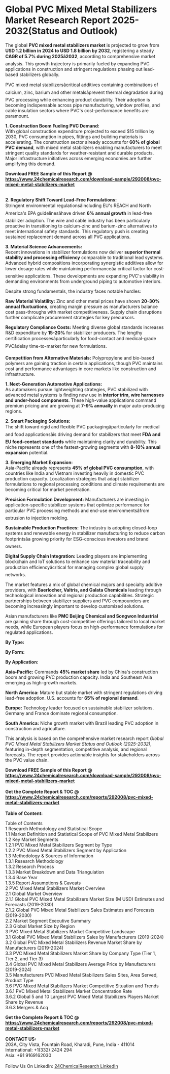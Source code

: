 <h1>Global PVC Mixed Metal Stabilizers Market Research Report 2025-2032(Status and Outlook)</h1><p>The global <strong>PVC mixed metal stabilizers market</strong> is projected to grow from <strong>USD 1.2 billion in 2024 to USD 1.8 billion by 2032</strong>, registering a steady <strong>CAGR of 5.7% during 2025â2032</strong>, according to comprehensive market analysis. This growth trajectory is primarily fueled by expanding PVC applications in construction and stringent regulations phasing out lead-based stabilizers globally.</p><p>PVC mixed metal stabilizersâcritical additives containing combinations of calcium, zinc, barium and other metalsâprevent thermal degradation during PVC processing while enhancing product durability. Their adoption is becoming indispensable across pipe manufacturing, window profiles, and cable insulation sectors where PVC's cost-performance benefits are paramount.</p><p><strong>1. Construction Boom Fueling PVC Demand:</strong><br>
With global construction expenditure projected to exceed $15 trillion by 2030, PVC consumption in pipes, fittings and building materials is accelerating. The construction sector already accounts for <strong>60% of global PVC demand</strong>, with mixed metal stabilizers enabling manufacturers to meet stringent quality standards for weather-resistant and durable products. Major infrastructure initiatives across emerging economies are further amplifying this demand.</p><div><b>Download FREE Sample of this Report @ 
            <a href="https://www.24chemicalresearch.com/download-sample/292008/pvc-mixed-metal-stabilizers-market">
            https://www.24chemicalresearch.com/download-sample/292008/pvc-mixed-metal-stabilizers-market</a></b></div><br><p><strong>2. Regulatory Shift Toward Lead-Free Formulations:</strong><br>
Stringent environmental regulationsâincluding EU's REACH and North America's EPA guidelinesâhave driven <strong>6% annual growth</strong> in lead-free stabilizer adoption. The wire and cable industry has been particularly proactive in transitioning to calcium-zinc and barium-zinc alternatives to meet international safety standards. This regulatory push is creating sustained replacement demand across all PVC applications.</p><p><strong>3. Material Science Advancements:</strong><br>
Recent innovations in stabilizer formulations now deliver <strong>superior thermal stability and processing efficiency</strong> comparable to traditional lead systems. Advanced hybrid compositions incorporating synergistic additives allow for lower dosage rates while maintaining performanceâa critical factor for cost-sensitive applications. These developments are expanding PVC's viability in demanding environments from underground piping to automotive interiors.</p><p>Despite strong fundamentals, the industry faces notable hurdles:</p><p><strong>Raw Material Volatility:</strong> Zinc and other metal prices have shown <strong>20-30% annual fluctuations</strong>, creating margin pressure as manufacturers balance cost pass-throughs with market competitiveness. Supply chain disruptions further complicate procurement strategies for key precursors.</p><p><strong>Regulatory Compliance Costs:</strong> Meeting diverse global standards increases R&amp;D expenditure by <strong>15-20%</strong> for stabilizer producers. The lengthy certification processesâparticularly for food-contact and medical-grade PVCâdelay time-to-market for new formulations.</p><p><strong>Competition from Alternative Materials:</strong> Polypropylene and bio-based polymers are gaining traction in certain applications, though PVC maintains cost and performance advantages in core markets like construction and infrastructure.</p><p><strong>1. Next-Generation Automotive Applications:</strong><br>
As automakers pursue lightweighting strategies, PVC stabilized with advanced metal systems is finding new use in <strong>interior trim, wire harnesses and under-hood components</strong>. These high-value applications command premium pricing and are growing at <strong>7-9% annually</strong> in major auto-producing regions.</p><p><strong>2. Smart Packaging Solutions:</strong><br>
The shift toward rigid and flexible PVC packagingâparticularly for medical and food applicationsâis driving demand for stabilizers that meet <strong>FDA and EU food-contact standards</strong> while maintaining clarity and durability. This niche represents one of the fastest-growing segments with <strong>8-10% annual expansion</strong> potential.</p><p><strong>3. Emerging Market Expansion:</strong><br>
Asia-Pacific already represents <strong>45% of global PVC consumption</strong>, with countries like India and Vietnam investing heavily in domestic PVC production capacity. Localization strategies that adapt stabilizer formulations to regional processing conditions and climate requirements are becoming critical for market penetration.</p><p><strong>Precision Formulation Development:</strong> Manufacturers are investing in application-specific stabilizer systems that optimize performance for particular PVC processing methods and end-use environmentsâfrom extrusion to injection molding.</p><p><strong>Sustainable Production Practices:</strong> The industry is adopting closed-loop systems and renewable energy in stabilizer manufacturing to reduce carbon footprintsâa growing priority for ESG-conscious investors and brand owners.</p><p><strong>Digital Supply Chain Integration:</strong> Leading players are implementing blockchain and IoT solutions to enhance raw material traceability and production efficiencyâcritical for managing complex global supply networks.</p><p>The market features a mix of global chemical majors and specialty additive providers, with <strong>Baerlocher, Valtris, and Galata Chemicals</strong> leading through technological innovation and regional production capabilities. Strategic partnerships between stabilizer suppliers and PVC compounders are becoming increasingly important to develop customized solutions.</p><p>Asian manufacturers like <strong>PMC Beijing Chemical and Songwon Industrial</strong> are gaining share through cost-competitive offerings tailored to local market needs, while European players focus on high-performance formulations for regulated applications.</p><p><strong>By Type:</strong></p><p><strong>By Form:</strong></p><p><strong>By Application:</strong></p><p><strong>Asia-Pacific:</strong> Commands <strong>45% market share</strong> led by China's construction boom and growing PVC production capacity. India and Southeast Asia emerging as high-growth markets.</p><p><strong>North America:</strong> Mature but stable market with stringent regulations driving lead-free adoption. U.S. accounts for <strong>65% of regional demand</strong>.</p><p><strong>Europe:</strong> Technology leader focused on sustainable stabilizer solutions. Germany and France dominate regional consumption.</p><p><strong>South America:</strong> Niche growth market with Brazil leading PVC adoption in construction and agriculture.</p><p>This analysis is based on the comprehensive market research report <em>Global PVC Mixed Metal Stabilizers Market Status and Outlook (2025-2032)</em>, featuring in-depth segmentation, competitive analysis, and regional forecasts. The report provides actionable insights for stakeholders across the PVC value chain.</p><div><b>Download FREE Sample of this Report @ 
            <a href="https://www.24chemicalresearch.com/download-sample/292008/pvc-mixed-metal-stabilizers-market">
            https://www.24chemicalresearch.com/download-sample/292008/pvc-mixed-metal-stabilizers-market</a></b></div><br><div><b>Get the Complete Report & TOC @ 
            <a href="https://www.24chemicalresearch.com/reports/292008/pvc-mixed-metal-stabilizers-market">
            https://www.24chemicalresearch.com/reports/292008/pvc-mixed-metal-stabilizers-market</a></b></div><br>
            <b>Table of Content:</b><p>Table of Contents<br />
1 Research Methodology and Statistical Scope<br />
1.1 Market Definition and Statistical Scope of PVC Mixed Metal Stabilizers<br />
1.2 Key Market Segments<br />
1.2.1 PVC Mixed Metal Stabilizers Segment by Type<br />
1.2.2 PVC Mixed Metal Stabilizers Segment by Application<br />
1.3 Methodology & Sources of Information<br />
1.3.1 Research Methodology<br />
1.3.2 Research Process<br />
1.3.3 Market Breakdown and Data Triangulation<br />
1.3.4 Base Year<br />
1.3.5 Report Assumptions & Caveats<br />
2 PVC Mixed Metal Stabilizers Market Overview<br />
2.1 Global Market Overview<br />
2.1.1 Global PVC Mixed Metal Stabilizers Market Size (M USD) Estimates and Forecasts (2019-2030)<br />
2.1.2 Global PVC Mixed Metal Stabilizers Sales Estimates and Forecasts (2019-2030)<br />
2.2 Market Segment Executive Summary<br />
2.3 Global Market Size by Region<br />
3 PVC Mixed Metal Stabilizers Market Competitive Landscape<br />
3.1 Global PVC Mixed Metal Stabilizers Sales by Manufacturers (2019-2024)<br />
3.2 Global PVC Mixed Metal Stabilizers Revenue Market Share by Manufacturers (2019-2024)<br />
3.3 PVC Mixed Metal Stabilizers Market Share by Company Type (Tier 1, Tier 2, and Tier 3)<br />
3.4 Global PVC Mixed Metal Stabilizers Average Price by Manufacturers (2019-2024)<br />
3.5 Manufacturers PVC Mixed Metal Stabilizers Sales Sites, Area Served, Product Type<br />
3.6 PVC Mixed Metal Stabilizers Market Competitive Situation and Trends<br />
3.6.1 PVC Mixed Metal Stabilizers Market Concentration Rate<br />
3.6.2 Global 5 and 10 Largest PVC Mixed Metal Stabilizers Players Market Share by Revenue<br />
3.6.3 Mergers & Acq</p><div><b>Get the Complete Report & TOC @ 
            <a href="https://www.24chemicalresearch.com/reports/292008/pvc-mixed-metal-stabilizers-market">
            https://www.24chemicalresearch.com/reports/292008/pvc-mixed-metal-stabilizers-market</a></b></div><br><b>CONTACT US:</b><br>
            203A, City Vista, Fountain Road, Kharadi, Pune, India - 411014<br>
            International: +1(332) 2424 294<br>
            Asia: +91 9169162030 <br><br>
            Follow Us On LinkedIn: <a href="https://www.linkedin.com/company/24chemicalresearch/">24ChemicalResearch LinkedIn</a>